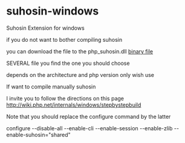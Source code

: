 # suhosin-windows



Suhosin Extension for windows

if you do not want to bother compiling suhosin

you can download the file to the php_suhosin.dll <a href="https://github.com/andykimpe/suhosin-windows/tree/master/binary"> binary file </a> 

SEVERAL file you find the one you should choose

depends on the architecture and php version only wish use

If want to compile manually suhosin

I invite you to follow the directions on this page http://wiki.php.net/internals/windows/stepbystepbuild

Note that you should replace the configure command by the latter

configure --disable-all --enable-cli --enable-session --enable-zlib --enable-suhosin="shared"









